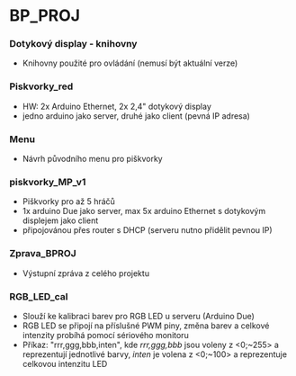 # BP_PROJ

### Dotykový display - knihovny
- Knihovny použité pro ovládání (nemusí být aktuální verze)

### Piskvorky_red
- HW: 2x Arduino Ethernet, 2x 2,4" dotykový display
- jedno arduino jako server, druhé jako client (pevná IP adresa)

### Menu 
- Návrh původního menu pro piškvorky 

### piskvorky_MP_v1 
- Piškvorky pro až 5 hráčů
- 1x arduino Due jako server, max 5x arduino Ethernet s dotykovým displejem jako client
- připojovánou přes router s DHCP (serveru nutno přidělit pevnou IP)

### Zprava_BPROJ
-  Výstupní zpráva z celého projektu

### RGB_LED_cal
- Slouží ke kalibraci barev pro RGB LED u serveru (Arduino Due)
- RGB LED se připojí na příslušné PWM piny, změna barev a celkové intenzity probíhá pomocí sériového monitoru
- Příkaz: "rrr,ggg,bbb,inten", kde _rrr,ggg,bbb_ jsou voleny z <0;~255> a reprezentují jednotlivé barvy, _inten_ je volena z <0;~100> a reprezentuje celkovou intenzitu LED
